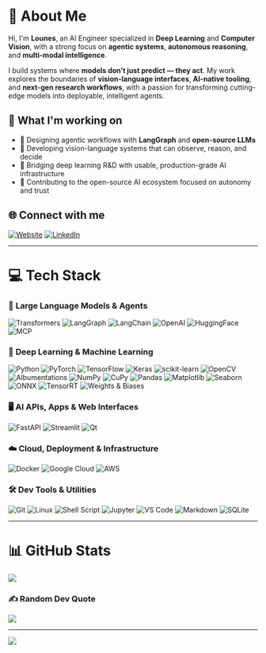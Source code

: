 # 👋 About Me

Hi, I'm **Lounes**, an AI Engineer specialized in **Deep Learning** and **Computer Vision**, with a strong focus on **agentic systems**, **autonomous reasoning**, and **multi-modal intelligence**.

I build systems where **models don’t just predict — they act**. My work explores the boundaries of **vision-language interfaces**, **AI-native tooling**, and **next-gen research workflows**, with a passion for transforming cutting-edge models into deployable, intelligent agents.

## 🚀 What I'm working on

* 🧠 Designing agentic workflows with **LangGraph** and **open-source LLMs**
* 🧭 Developing vision-language systems that can observe, reason, and decide
* 🧪 Bridging deep learning R\&D with usable, production-grade AI infrastructure
* 🤝 Contributing to the open-source AI ecosystem focused on autonomy and trust

## 🌐 Connect with me
[![Website](https://img.shields.io/badge/Website-%23000000.svg?style=for-the-badge&logo=About.me&logoColor=white)](https://lounesallioui.fr)
[![LinkedIn](https://img.shields.io/badge/LinkedIn-%230077B5.svg?style=for-the-badge\&logo=linkedin\&logoColor=white)](https://www.linkedin.com/in/lounes-allioui)

---


# 💻 Tech Stack

### 🧠 **Large Language Models & Agents**

![Transformers](https://img.shields.io/badge/Transformers-ffce00?style=for-the-badge\&logo=huggingface\&logoColor=black)
![LangGraph](https://img.shields.io/badge/LangGraph-007ACC?style=for-the-badge\&logo=graphql\&logoColor=white)
![LangChain](https://img.shields.io/badge/LangChain-000000?style=for-the-badge\&logo=chainlink\&logoColor=white)
![OpenAI](https://img.shields.io/badge/OpenAI-412991?style=for-the-badge\&logo=openai\&logoColor=white)
![HuggingFace](https://img.shields.io/badge/HuggingFace-FCC624?style=for-the-badge\&logo=huggingface\&logoColor=black)
![MCP](https://img.shields.io/badge/MCP-4B0082?style=for-the-badge&logo=data&logoColor=white)


### 🧬 **Deep Learning & Machine Learning**

![Python](https://img.shields.io/badge/python-3670A0?style=for-the-badge\&logo=python\&logoColor=ffdd54)
![PyTorch](https://img.shields.io/badge/PyTorch-EE4C2C?style=for-the-badge\&logo=PyTorch\&logoColor=white)
![TensorFlow](https://img.shields.io/badge/TensorFlow-FF6F00?style=for-the-badge\&logo=TensorFlow\&logoColor=white)
![Keras](https://img.shields.io/badge/Keras-D00000?style=for-the-badge\&logo=Keras\&logoColor=white)
![scikit-learn](https://img.shields.io/badge/scikit--learn-%23F7931E.svg?style=for-the-badge\&logo=scikit-learn\&logoColor=white)
![OpenCV](https://img.shields.io/badge/OpenCV-5C3EE8?style=for-the-badge\&logo=opencv\&logoColor=white)
![Albumentations](https://img.shields.io/badge/Albumentations-FFC107?style=for-the-badge\&logo=python\&logoColor=black)
![NumPy](https://img.shields.io/badge/NumPy-013243?style=for-the-badge\&logo=numpy\&logoColor=white)
![CuPy](https://img.shields.io/badge/CuPy-00BFFF?style=for-the-badge&logo=python&logoColor=white)
![Pandas](https://img.shields.io/badge/Pandas-150458?style=for-the-badge\&logo=pandas\&logoColor=white)
![Matplotlib](https://img.shields.io/badge/Matplotlib-11557C?style=for-the-badge\&logo=matplotlib\&logoColor=white)
![Seaborn](https://img.shields.io/badge/Seaborn-3776AB?style=for-the-badge\&logo=python\&logoColor=white)
![ONNX](https://img.shields.io/badge/ONNX-2C3E50?style=for-the-badge\&logo=onnx\&logoColor=white)
![TensorRT](https://img.shields.io/badge/TensorRT-76B900?style=for-the-badge\&logo=nvidia\&logoColor=white)
![Weights & Biases](https://img.shields.io/badge/W\&B-FFBE00?style=for-the-badge\&logo=weightsandbiases\&logoColor=black)


### 🖥️ **AI APIs, Apps & Web Interfaces**

![FastAPI](https://img.shields.io/badge/FastAPI-005571?style=for-the-badge\&logo=fastapi)
![Streamlit](https://img.shields.io/badge/Streamlit-FF4B4B?style=for-the-badge\&logo=streamlit\&logoColor=white)
![Qt](https://img.shields.io/badge/Qt-41CD52?style=for-the-badge\&logo=qt\&logoColor=white)


### ☁️ **Cloud, Deployment & Infrastructure**

![Docker](https://img.shields.io/badge/docker-2496ED?style=for-the-badge\&logo=docker\&logoColor=white)
![Google Cloud](https://img.shields.io/badge/Google_Cloud-4285F4?style=for-the-badge\&logo=googlecloud\&logoColor=white)
![AWS](https://img.shields.io/badge/AWS-232F3E?style=for-the-badge\&logo=amazon-aws\&logoColor=white)


### 🛠️ **Dev Tools & Utilities**

![Git](https://img.shields.io/badge/Git-F05032?style=for-the-badge\&logo=git\&logoColor=white)
![Linux](https://img.shields.io/badge/Linux-FCC624?style=for-the-badge\&logo=linux\&logoColor=black)
![Shell Script](https://img.shields.io/badge/shell_script-%23121011.svg?style=for-the-badge\&logo=gnu-bash\&logoColor=white)
![Jupyter](https://img.shields.io/badge/Jupyter-F37626?style=for-the-badge\&logo=Jupyter\&logoColor=white)
![VS Code](https://img.shields.io/badge/VS%20Code-007ACC?style=for-the-badge\&logo=visual-studio-code\&logoColor=white)
![Markdown](https://img.shields.io/badge/markdown-%23000000.svg?style=for-the-badge\&logo=markdown\&logoColor=white)
![SQLite](https://img.shields.io/badge/sqlite-%2307405e.svg?style=for-the-badge\&logo=sqlite\&logoColor=white)

---

# 📊 GitHub Stats

![](https://github-readme-streak-stats.herokuapp.com/?user=lounesAl\&theme=dark\&hide_border=false)<br/>

### ✍️ Random Dev Quote

![](https://quotes-github-readme.vercel.app/api?type=horizontal\&theme=radical)

---

[![](https://visitcount.itsvg.in/api?id=lounesAl\&icon=0\&color=0)](https://visitcount.itsvg.in)
